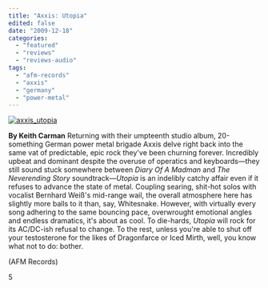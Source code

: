 ```yaml
---
title: "Axxis: Utopia"
edited: false
date: "2009-12-18"
categories:
  - "featured"
  - "reviews"
  - "reviews-audio"
tags:
  - "afm-records"
  - "axxis"
  - "germany"
  - "power-metal"
---
```


[![axxis_utopia](http://www.hellbound.ca/wp-content/uploads/2009/12/axxis_utopia.jpg "axxis_utopia")](http://www.hellbound.ca/wp-content/uploads/2009/12/axxis_utopia.jpg)

**By Keith Carman** Returning with their umpteenth studio album, 20-something German power metal brigade Axxis delve right back into the same vat of predictable, epic rock they've been churning forever. Incredibly upbeat and dominant despite the overuse of operatics and keyboards—they still sound stuck somewhere between _Diary Of A Madman_ and _The Neverending Story_ soundtrack—_Utopia_ is an indelibly catchy affair even if it refuses to advance the state of metal. Coupling searing, shit-hot solos with vocalist Bernhard Weiß's mid-range wail, the overall atmosphere here has slightly more balls to it than, say, Whitesnake. However, with virtually every song adhering to the same bouncing pace, overwrought emotional angles and endless dramatics, it's about as cool. To die-hards, _Utopia_ will rock for its AC/DC-ish refusal to change. To the rest, unless you're able to shut off your testosterone for the likes of Dragonfarce or Iced Mirth, well, you know what not to do: bother.

(AFM Records)

5
